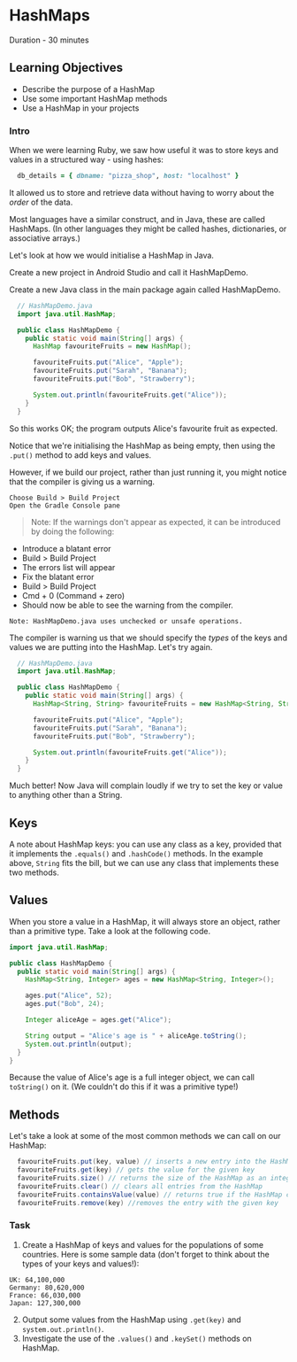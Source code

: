 # HashMaps

Duration - 30 minutes

## Learning Objectives

- Describe the purpose of a HashMap
- Use some important HashMap methods
- Use a HashMap in your projects

### Intro

When we were learning Ruby, we saw how useful it was to store keys and values in a structured way - using hashes:

```ruby
  db_details = { dbname: "pizza_shop", host: "localhost" }
```

It allowed us to store and retrieve data without having to worry about the *order* of the data.

Most languages have a similar construct, and in Java, these are called HashMaps. (In other languages they might be called hashes, dictionaries, or associative arrays.)

Let's look at how we would initialise a HashMap in Java.

Create a new project in Android Studio and call it HashMapDemo.

Create a new Java class in the main package again called HashMapDemo.

```java
  // HashMapDemo.java
  import java.util.HashMap;

  public class HashMapDemo {
    public static void main(String[] args) {
      HashMap favouriteFruits = new HashMap();

      favouriteFruits.put("Alice", "Apple");
      favouriteFruits.put("Sarah", "Banana");
      favouriteFruits.put("Bob", "Strawberry");

      System.out.println(favouriteFruits.get("Alice"));
    }
  }
```

So this works OK; the program outputs Alice's favourite fruit as expected.

Notice that we're initialising the HashMap as being empty, then using the `.put()` method to add keys and values.

However, if we build our project, rather than just running it, you might notice that the compiler is giving us a warning.

```
Choose Build > Build Project
Open the Gradle Console pane
```
> Note: If the warnings don't appear as expected, it can be introduced by doing the following:

* Introduce a blatant error
* Build > Build Project
* The errors list will appear
* Fix the blatant error
* Build > Build Project
* Cmd + 0  (Command + zero)
* Should now be able to see the warning from the compiler.

```
Note: HashMapDemo.java uses unchecked or unsafe operations.
```

The compiler is warning us that we should specify the _types_ of the keys and values we are putting into the HashMap. Let's try again.

```java
  // HashMapDemo.java
  import java.util.HashMap;

  public class HashMapDemo {
    public static void main(String[] args) {
      HashMap<String, String> favouriteFruits = new HashMap<String, String>();

      favouriteFruits.put("Alice", "Apple");
      favouriteFruits.put("Sarah", "Banana");
      favouriteFruits.put("Bob", "Strawberry");

      System.out.println(favouriteFruits.get("Alice"));
    }
  }
```

Much better! Now Java will complain loudly if we try to set the key or value to anything other than a String.

## Keys

A note about HashMap keys: you can use any class as a key, provided that it implements the `.equals()` and `.hashCode()` methods. In the example above, `String` fits the bill, but we can use any class that implements these two methods.

## Values

When you store a value in a HashMap, it will always store an object, rather than a primitive type. Take a look at the following code.

```java
import java.util.HashMap;

public class HashMapDemo {
  public static void main(String[] args) {
    HashMap<String, Integer> ages = new HashMap<String, Integer>();

    ages.put("Alice", 52);
    ages.put("Bob", 24);

    Integer aliceAge = ages.get("Alice");

    String output = "Alice's age is " + aliceAge.toString();
    System.out.println(output);
  }
}
```

Because the value of Alice's age is a full integer object, we can call `toString()` on it. (We couldn't do this if it was a primitive type!)

## Methods

Let's take a look at some of the most common methods we can call on our HashMap:

```java
  favouriteFruits.put(key, value) // inserts a new entry into the HashMap
  favouriteFruits.get(key) // gets the value for the given key
  favouriteFruits.size() // returns the size of the HashMap as an integer
  favouriteFruits.clear() // clears all entries from the HashMap
  favouriteFruits.containsValue(value) // returns true if the HashMap contains the value
  favouriteFruits.remove(key) //removes the entry with the given key
```

### Task

1. Create a HashMap of keys and values for the populations of some countries. Here is some sample data (don't forget to think about the types of your keys and values!):

```
UK: 64,100,000
Germany: 80,620,000
France: 66,030,000
Japan: 127,300,000
```

2. Output some values from the HashMap using `.get(key)` and `system.out.println()`.
3. Investigate the use of the `.values()` and `.keySet()` methods on HashMap.

